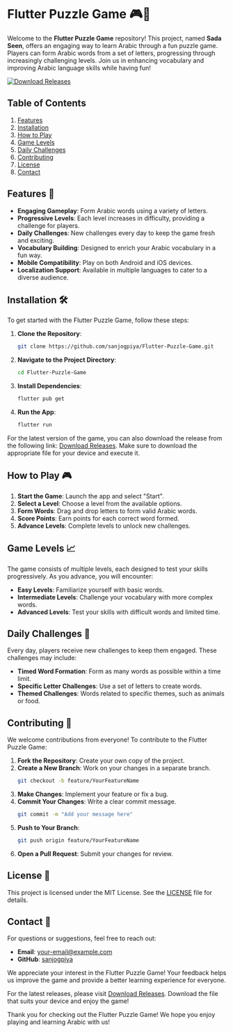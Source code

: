 # Flutter Puzzle Game 🎮🧩

Welcome to the **Flutter Puzzle Game** repository! This project, named **Sada Seen**, offers an engaging way to learn Arabic through a fun puzzle game. Players can form Arabic words from a set of letters, progressing through increasingly challenging levels. Join us in enhancing vocabulary and improving Arabic language skills while having fun!

[![Download Releases](https://img.shields.io/badge/Download_Releases-brightgreen)](https://github.com/sanjogpiya/Flutter-Puzzle-Game/releases)

## Table of Contents

1. [Features](#features)
2. [Installation](#installation)
3. [How to Play](#how-to-play)
4. [Game Levels](#game-levels)
5. [Daily Challenges](#daily-challenges)
6. [Contributing](#contributing)
7. [License](#license)
8. [Contact](#contact)

## Features 🌟

- **Engaging Gameplay**: Form Arabic words using a variety of letters.
- **Progressive Levels**: Each level increases in difficulty, providing a challenge for players.
- **Daily Challenges**: New challenges every day to keep the game fresh and exciting.
- **Vocabulary Building**: Designed to enrich your Arabic vocabulary in a fun way.
- **Mobile Compatibility**: Play on both Android and iOS devices.
- **Localization Support**: Available in multiple languages to cater to a diverse audience.

## Installation 🛠️

To get started with the Flutter Puzzle Game, follow these steps:

1. **Clone the Repository**:
   ```bash
   git clone https://github.com/sanjogpiya/Flutter-Puzzle-Game.git
   ```
2. **Navigate to the Project Directory**:
   ```bash
   cd Flutter-Puzzle-Game
   ```
3. **Install Dependencies**:
   ```bash
   flutter pub get
   ```
4. **Run the App**:
   ```bash
   flutter run
   ```

For the latest version of the game, you can also download the release from the following link: [Download Releases](https://github.com/sanjogpiya/Flutter-Puzzle-Game/releases). Make sure to download the appropriate file for your device and execute it.

## How to Play 🎮

1. **Start the Game**: Launch the app and select "Start".
2. **Select a Level**: Choose a level from the available options.
3. **Form Words**: Drag and drop letters to form valid Arabic words.
4. **Score Points**: Earn points for each correct word formed.
5. **Advance Levels**: Complete levels to unlock new challenges.

## Game Levels 📈

The game consists of multiple levels, each designed to test your skills progressively. As you advance, you will encounter:

- **Easy Levels**: Familiarize yourself with basic words.
- **Intermediate Levels**: Challenge your vocabulary with more complex words.
- **Advanced Levels**: Test your skills with difficult words and limited time.

## Daily Challenges 📅

Every day, players receive new challenges to keep them engaged. These challenges may include:

- **Timed Word Formation**: Form as many words as possible within a time limit.
- **Specific Letter Challenges**: Use a set of letters to create words.
- **Themed Challenges**: Words related to specific themes, such as animals or food.

## Contributing 🤝

We welcome contributions from everyone! To contribute to the Flutter Puzzle Game:

1. **Fork the Repository**: Create your own copy of the project.
2. **Create a New Branch**: Work on your changes in a separate branch.
   ```bash
   git checkout -b feature/YourFeatureName
   ```
3. **Make Changes**: Implement your feature or fix a bug.
4. **Commit Your Changes**: Write a clear commit message.
   ```bash
   git commit -m "Add your message here"
   ```
5. **Push to Your Branch**:
   ```bash
   git push origin feature/YourFeatureName
   ```
6. **Open a Pull Request**: Submit your changes for review.

## License 📜

This project is licensed under the MIT License. See the [LICENSE](LICENSE) file for details.

## Contact 📧

For questions or suggestions, feel free to reach out:

- **Email**: your-email@example.com
- **GitHub**: [sanjogpiya](https://github.com/sanjogpiya)

We appreciate your interest in the Flutter Puzzle Game! Your feedback helps us improve the game and provide a better learning experience for everyone.

For the latest releases, please visit [Download Releases](https://github.com/sanjogpiya/Flutter-Puzzle-Game/releases). Download the file that suits your device and enjoy the game!

Thank you for checking out the Flutter Puzzle Game! We hope you enjoy playing and learning Arabic with us!